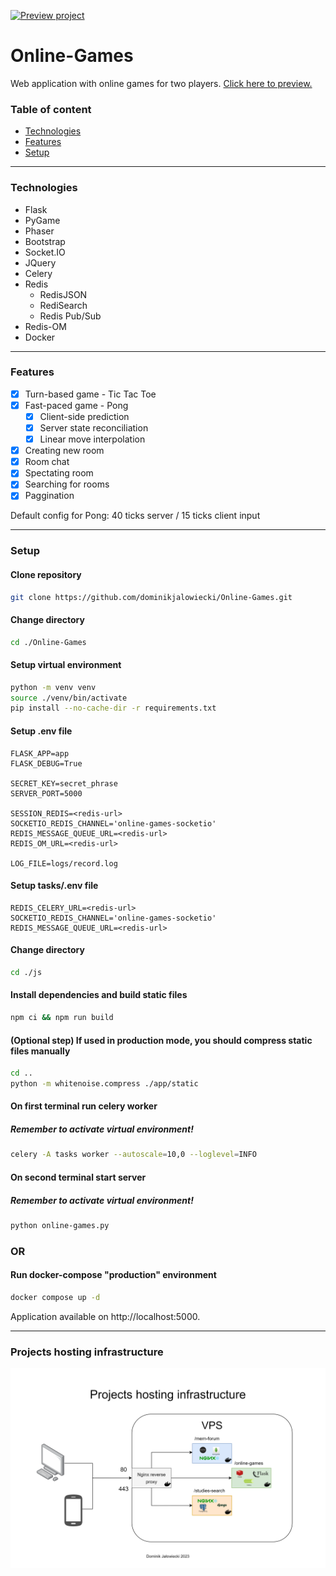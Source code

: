 [![Preview project](https://img.shields.io/static/v1?label=Flask&message=Preview&color=success&style=flat&logo=Flask)][preview]

# Online-Games

Web application with online games for two players. [Click here to preview.][preview]

[preview]: https://djalowiecki.toadres.pl/online-games

### Table of content

- [Technologies](#technologies)
- [Features](#features)
- [Setup](#setup)

---

### Technologies

- Flask
- PyGame
- Phaser
- Bootstrap
- Socket.IO
- JQuery
- Celery
- Redis
  - RedisJSON
  - RediSearch
  - Redis Pub/Sub
- Redis-OM
- Docker

---

### Features

- [x] Turn-based game - Tic Tac Toe
- [x] Fast-paced game - Pong
  - [x] Client-side prediction
  - [x] Server state reconciliation
  - [x] Linear move interpolation
- [x] Creating new room
- [x] Room chat
- [x] Spectating room
- [x] Searching for rooms
- [x] Paggination

Default config for Pong: 40 ticks server / 15 ticks client input

---

### Setup

#### Clone repository

```bash
git clone https://github.com/dominikjalowiecki/Online-Games.git
```

#### Change directory

```bash
cd ./Online-Games
```

#### Setup virtual environment

```bash
python -m venv venv
source ./venv/bin/activate
pip install --no-cache-dir -r requirements.txt
```

#### Setup .env file

```
FLASK_APP=app
FLASK_DEBUG=True

SECRET_KEY=secret_phrase
SERVER_PORT=5000

SESSION_REDIS=<redis-url>
SOCKETIO_REDIS_CHANNEL='online-games-socketio'
REDIS_MESSAGE_QUEUE_URL=<redis-url>
REDIS_OM_URL=<redis-url>

LOG_FILE=logs/record.log
```

#### Setup tasks/.env file

```
REDIS_CELERY_URL=<redis-url>
SOCKETIO_REDIS_CHANNEL='online-games-socketio'
REDIS_MESSAGE_QUEUE_URL=<redis-url>
```

#### Change directory

```bash
cd ./js
```

#### Install dependencies and build static files

```bash
npm ci && npm run build
```

#### (Optional step) If used in production mode, you should compress static files manually

```bash
cd ..
python -m whitenoise.compress ./app/static
```

#### On first terminal run celery worker

##### Remember to activate virtual environment!

```bash
celery -A tasks worker --autoscale=10,0 --loglevel=INFO
```

#### On second terminal start server

##### Remember to activate virtual environment!

```bash
python online-games.py
```

### OR

#### Run docker-compose "production" environment

```bash
docker compose up -d
```

Application available on http://localhost:5000.

---

### Projects hosting infrastructure

![Projects hosting infrastructure](/images/vps_infrastructure.drawio.png)
